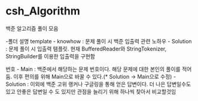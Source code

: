 # csh_Algorithm

백준 알고리즘 풀이 모음

-폴더 설명
 template
	- knowhow : 문제 풀이 시 백준 입출력 관련 노하우
	- Solution : 문제 풀이 시 입출력 템플릿. 현재 BufferedReader와 StringTokenizer, StringBuilder를 이용한 입출력을 구현함

 번호
	- Main : 백준에서 해당하는 문제 번호이다. 해당 문제에 대한 본인의 풀이를 적어둠. 이후 편의를 위해 Main으로 바꿀 수 있다.(* Solution -> Main으로 수정)
	- Solution : 이외에 백준 고위 랭커나 구글링을 통해 얻은 답변이다. 더 나은 답변일수도 있고 안좋은 답변일 수 도 있지만 관점을 늘리기 위해 하나씩 찾아서 비교할것임
